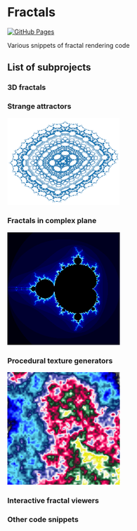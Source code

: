 # Fractals

[![GitHub Pages](https://img.shields.io/badge/%20-GitHub%20Pages-informational)](https://tisnik.github.io/fractals/)

Various snippets of fractal rendering code

## List of subprojects

### 3D fractals

### Strange attractors

![Strange attractor](docs/attractors/2D/hopalong.png)

### Fractals in complex plane

![Fractal in complex plane](docs/complex/mandelbrot_small.png)

### Procedural texture generators

![Procedural texture](docs/textures/patternE_perlin_noise2.png)

### Interactive fractal viewers

### Other code snippets

